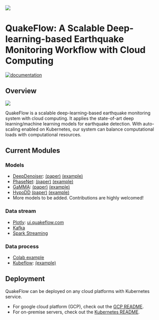 <img src="https://raw.githubusercontent.com/wayneweiqiang/QuakeFlow/master/docs/assets/logo.png">

# QuakeFlow: A Scalable Deep-learning-based Earthquake Monitoring Workflow with Cloud Computing
[![documentation](https://github.com/wayneweiqiang/QuakeFlow/actions/workflows/docs.yml/badge.svg)](https://wayneweiqiang.github.io/QuakeFlow/)

## Overview

![](https://raw.githubusercontent.com/wayneweiqiang/QuakeFlow/master/docs/assets/inference_pipeline_plotly.png)

QuakeFlow is a scalable deep-learning-based earthquake monitoring system with cloud computing. 
It applies the state-of-art deep learning/machine learning models for earthquake detection. 
With auto-scaling enabled on Kubernetes, our system can balance computational loads with computational resources. 

<!-- Checkout our Twitter Bot for realtime earthquake early warning at [@Quakeflow_Bot](https://twitter.com/QuakeFlow_bot). -->

## Current Modules 

### Models
- [DeepDenoiser](https://wayneweiqiang.github.io/DeepDenoiser/): [(paper)](https://arxiv.org/abs/1811.02695) [(example)](https://wayneweiqiang.github.io/DeepDenoiser/example_interactive/)
- [PhaseNet](https://wayneweiqiang.github.io/PhaseNet/): [(paper)](https://arxiv.org/abs/1803.03211) [(example)](https://wayneweiqiang.github.io/PhaseNet/example_interactive/)
- [GaMMA](https://wayneweiqiang.github.io/GaMMA/): [(paper)](https://arxiv.org/abs/2109.09008) [(example)](https://wayneweiqiang.github.io/GaMMA/example_interactive/)
- [HypoDD](https://www.ldeo.columbia.edu/~felixw/hypoDD.html) [(paper)](https://pubs.geoscienceworld.org/ssa/bssa/article-abstract/90/6/1353/120565/A-Double-Difference-Earthquake-Location-Algorithm?redirectedFrom=fulltext) [(example)](https://github.com/wayneweiqiang/QuakeFlow/blob/master/HypoDD/gamma2hypodd.py)
- More models to be added. Contributions are highly welcomed!
  
### Data stream
- [Plotly](https://dash.gallery/Portal/): [ui.quakeflow.com](http://ui.quakeflow.com)
- [Kafka](https://www.confluent.io/what-is-apache-kafka/) 
- [Spark Streaming](https://spark.apache.org/docs/latest/streaming-programming-guide.html)

### Data process
- [Colab example](https://colab.research.google.com/drive/19dC8-Vq0mv1Q9K-OS8VJf3xNEweKv4SN)
- [Kubeflow](https://www.kubeflow.org/): [(example)](https://wayneweiqiang.github.io/QuakeFlow/workflow/)

## Deployment

QuakeFlow can be deployed on any cloud platforms with Kubernetes service.

- For google cloud platform (GCP), check out the [GCP README](gcp_readme.md).
- For on-premise servers, check out the [Kubernetes README](k8s_readme.md).

<!-- ## User-Facing Platform

### Streamlit Web App

<img src="https://i.imgur.com/xL696Yh.jpg" width="800px">


### Twitter Bot

<img src="https://i.imgur.com/50kVK4Q.png" width="400px"> -->

